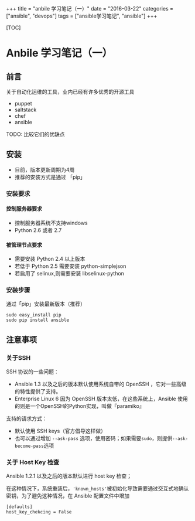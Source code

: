 +++
title = "anbile 学习笔记（一）"
date =  "2016-03-22"
categories = ["ansible", "devops"]
tags = ["ansible学习笔记", "ansible"]
+++

[TOC]

# Anbile 学习笔记（一）

## 前言

关于自动化运维的工具，业内已经有许多优秀的开源工具

* puppet
* saltstack
* chef
* ansible

TODO: 比较它们的优缺点

## 安装

* 目前，版本更新周期为4周
* 推荐的安装方式是通过 「pip」

### 安装要求

#### 控制服务器要求

* 控制服务器系统不支持windows
* Python 2.6 或者 2.7

#### 被管理节点要求

* 需要安装 Python 2.4 以上版本
* 若低于 Python 2.5 需要安装 python-simplejson
* 若启用了 selinux,则需要安装 libselinux-python

### 安装步骤
 
通过「pip」安装最新版本（推荐）

```
sudo easy_install pip
sudo pip install ansible
```

## 注意事项

### 关于SSH

SSH 协议的一些问题：

* Ansible 1.3 以及之后的版本默认使用系统自带的 OpenSSH ，它对一些高级的特性提供了支持。
* Enterprise Linux 6 因为 OpenSSH 版本太低，在这些系统上，Ansible 使用的则是一个OpenSSH的Python实现，叫做『paramiko』

支持的请求方式：

* 默认使用 SSH keys（官方倡导这样做）
* 也可以通过增加 `--ask-pass` 选项，使用密码；如果需要`sudo`，则提供`--ask-become-pass`选项

### 关于 Host Key 检查

Ansible 1.2.1 以及之后的版本默认进行 host key 检查；

在这种情况下，系统重装后，`'known_hosts'`被初始化导致需要通过交互式地确认密钥，为了避免这种情况，在 Ansible 配置文件中增加

```
[defaults]
host_key_chekcing = False
``` 



